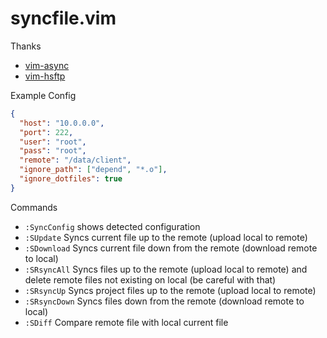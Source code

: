 # syncfile.vim

Thanks

- [vim-async](https://github.com/KenN7/vim-arsync)
- [vim-hsftp](https://github.com/hesselbom/vim-hsftp)

Example Config

```json
{
  "host": "10.0.0.0",
  "port": 222,
  "user": "root",
  "pass": "root",
  "remote": "/data/client",
  "ignore_path": ["depend", "*.o"],
  "ignore_dotfiles": true
}

```


Commands

- ```:SyncConfig``` shows detected configuration
- ```:SUpdate``` Syncs current file up to the remote (upload local to remote)
- ```:SDownload``` Syncs current file down from the remote (download remote to local)
- ```:SRsyncAll``` Syncs files up to the remote (upload local to remote)
  and delete remote files not existing on local (be careful with that)
- ```:SRsyncUp``` Syncs project files up to the remote (upload local to remote)
- ```:SRsyncDown``` Syncs files down from the remote (download remote to local)
- ```:SDiff``` Compare remote file with local current file

